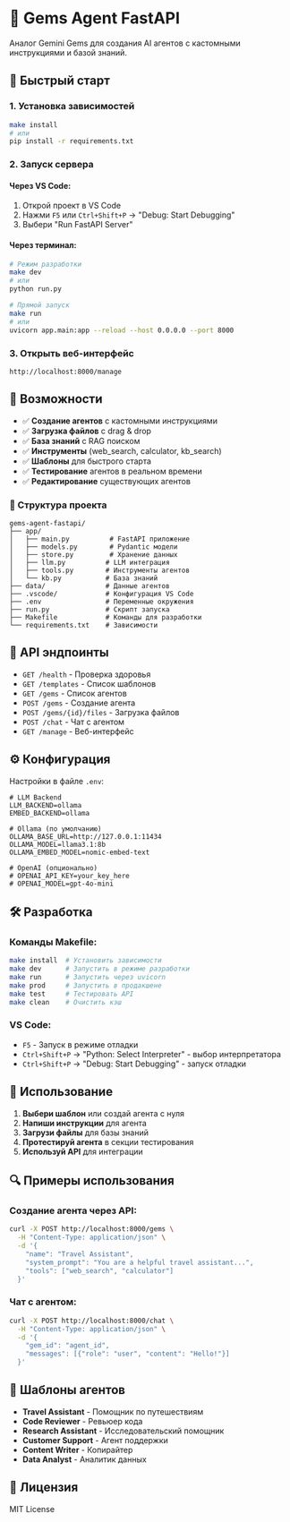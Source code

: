 # 🤖 Gems Agent FastAPI

Аналог Gemini Gems для создания AI агентов с кастомными инструкциями и базой знаний.

## 🚀 Быстрый старт

### 1. Установка зависимостей
```bash
make install
# или
pip install -r requirements.txt
```



### 2. Запуск сервера

#### Через VS Code:
1. Открой проект в VS Code
2. Нажми `F5` или `Ctrl+Shift+P` → "Debug: Start Debugging"
3. Выбери "Run FastAPI Server"

#### Через терминал:
```bash
# Режим разработки
make dev
# или
python run.py

# Прямой запуск
make run
# или
uvicorn app.main:app --reload --host 0.0.0.0 --port 8000
```

### 3. Открыть веб-интерфейс
```
http://localhost:8000/manage
```

## 🎯 Возможности

- ✅ **Создание агентов** с кастомными инструкциями
- ✅ **Загрузка файлов** с drag & drop
- ✅ **База знаний** с RAG поиском
- ✅ **Инструменты** (web_search, calculator, kb_search)
- ✅ **Шаблоны** для быстрого старта
- ✅ **Тестирование** агентов в реальном времени
- ✅ **Редактирование** существующих агентов

### 📁 Структура проекта

```
gems-agent-fastapi/
├── app/
│   ├── main.py          # FastAPI приложение
│   ├── models.py        # Pydantic модели
│   ├── store.py         # Хранение данных
│   ├── llm.py          # LLM интеграция
│   ├── tools.py        # Инструменты агентов
│   └── kb.py           # База знаний
├── data/               # Данные агентов
├── .vscode/            # Конфигурация VS Code
├── .env                # Переменные окружения
├── run.py              # Скрипт запуска
├── Makefile            # Команды для разработки
└── requirements.txt    # Зависимости
```

## 🔧 API эндпоинты

- `GET /health` - Проверка здоровья
- `GET /templates` - Список шаблонов
- `GET /gems` - Список агентов
- `POST /gems` - Создание агента
- `POST /gems/{id}/files` - Загрузка файлов
- `POST /chat` - Чат с агентом
- `GET /manage` - Веб-интерфейс

## ⚙️ Конфигурация

Настройки в файле `.env`:

```env
# LLM Backend
LLM_BACKEND=ollama
EMBED_BACKEND=ollama

# Ollama (по умолчанию)
OLLAMA_BASE_URL=http://127.0.0.1:11434
OLLAMA_MODEL=llama3.1:8b
OLLAMA_EMBED_MODEL=nomic-embed-text

# OpenAI (опционально)
# OPENAI_API_KEY=your_key_here
# OPENAI_MODEL=gpt-4o-mini
```

## 🛠️ Разработка

### Команды Makefile:
```bash
make install  # Установить зависимости
make dev      # Запустить в режиме разработки
make run      # Запустить через uvicorn
make prod     # Запустить в продакшене
make test     # Тестировать API
make clean    # Очистить кэш
```

### VS Code:
- `F5` - Запуск в режиме отладки
- `Ctrl+Shift+P` → "Python: Select Interpreter" - выбор интерпретатора
- `Ctrl+Shift+P` → "Debug: Start Debugging" - запуск отладки

## 📝 Использование

1. **Выбери шаблон** или создай агента с нуля
2. **Напиши инструкции** для агента
3. **Загрузи файлы** для базы знаний
4. **Протестируй агента** в секции тестирования
5. **Используй API** для интеграции

## 🔍 Примеры использования

### Создание агента через API:
```bash
curl -X POST http://localhost:8000/gems \
  -H "Content-Type: application/json" \
  -d '{
    "name": "Travel Assistant",
    "system_prompt": "You are a helpful travel assistant...",
    "tools": ["web_search", "calculator"]
  }'
```

### Чат с агентом:
```bash
curl -X POST http://localhost:8000/chat \
  -H "Content-Type: application/json" \
  -d '{
    "gem_id": "agent_id",
    "messages": [{"role": "user", "content": "Hello!"}]
  }'
```

## 🎨 Шаблоны агентов

- **Travel Assistant** - Помощник по путешествиям
- **Code Reviewer** - Ревьюер кода
- **Research Assistant** - Исследовательский помощник
- **Customer Support** - Агент поддержки
- **Content Writer** - Копирайтер
- **Data Analyst** - Аналитик данных

## 📄 Лицензия

MIT License
